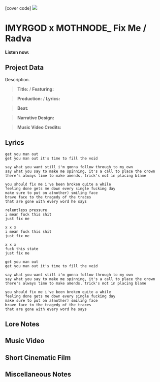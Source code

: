 [cover code] ![](57175019_319474918741616_8502199518755923887_n.jpg)

# IMYRGOD x MOTHNODE_ Fix Me / Radva

**Listen now:** 

## Project Data

Description.

> **Title:**  / **Featuring:** 

> **Production:**  / **Lyrics:** 

> **Beat:**

> **Narrative Design:**

> **Music Video Credits:**


## Lyrics

```
get you man out
get you man out it's time to fill the void

say what you want still i'm gonna follow through to my own
say what you say to make me spinning, it's a call to place the crown
there's always time to make amends, trick's not in placing blame

you should fix me i've been broken quite a while
feeling done gets me down every single fucking day
make sure to put on a(nother) smiling face
brave face to the tragedy of the traces
that are gone with every word he says

relentless pressure 
i mean fuck this shit
just fix me

x x x 
i mean fuck this shit
just fix me

x x x 
fuck this state 
just fix me

get you man out
get you man out it's time to fill the void

say what you want still i'm gonna follow through to my own
say what you say to make me spinning, it's a call to place the crown
there's always time to make amends, trick's not in placing blame

you should fix me i've been broken quite a while
feeling done gets me down every single fucking day
make sure to put on a(nother) smiling face
brave face to the tragedy of the traces
that are gone with every word he says

```

## Lore Notes

## Music Video

## Short Cinematic Film

## Miscellaneous Notes
